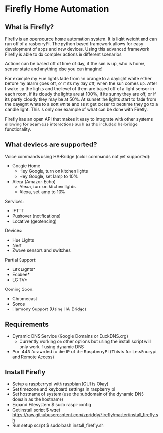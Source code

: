 # Firefly Home Automation

## What is Firefly? 

Firefly is an opensource home automation system. It is light weight and can run off of a rasberryPi. The python based framework allows for easy development of apps and new devices. Using this advanced framework Firefly is able to do complex actions in different scenarios.

Actions can be based off of time of day, if the sun is up, who is home, sensor state and anything else you can imagine!

For example my Hue lights fade from an orange to a daylight white either before my alarm goes off, or if its my day off, when the sun comes up. After I wake up the lights and the level of them are based off of a light sensor in each room, if its cloudy the lights are at 100%, if its sunny they are off, or if its partly cloudy they may be at 50%. At sunset the lights start to fade from the daylight white to a soft white and as it get closer to bedtime they go to a candle light. This is only one example of what can be done with Firefly.

Firefly has an open API that makes it easy to integrate with other systems allowing for seamless interactions such as the included ha-bridge functionality. 

## What deviecs are supported?

Voice commands using HA-Bridge (color commands not yet supported):

- Google Home
  - Hey Google, turn on kitchen lights
  - Hey Google, set lamp to 10%
- Alexa (Amazon Echo)
  - Alexa, turn on kitchen lights
  - Alexa, set lamp to 10%

Services:

- IFTTT
- Pushover (notifications)
- Locative (geofencing)

Devices:
- Hue Lights
- Nest
- Zwave sensors and switches

Partial Support:

- Lifx Lights*
- Ecobee*
- LG TV*

Coming Soon: 

- Chromecast
- Sonos
- Harmony Support (Using HA-Bridge)


## Requirements

- Dynamic DNS Service (Google Domains or DuckDNS.org) 
  - Currently working on other options but using the install script will only work if using dynamic DNS
- Port 443 forawrded to the IP of the RaspberryPi (This is for LetsEncrypt and Remote Access)


## Install Firefly

- Setup a raspberrypi with raspbian (GUI is Okay)
- Set timezone and keyboard settings in raspberry pi
- Set hostname of system (use the subdomain of the dynamic DNS domain as the hostname)
- Expand Filesystem $ sudo raspi-config
- Get install script $ wget https://raw.githubusercontent.com/zpriddy/Firefly/master/install_firefly.sh
- Run setup script $ sudo bash install_firefly.sh
